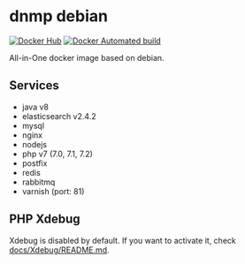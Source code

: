 # dnmp debian
[![Docker Hub](https://img.shields.io/badge/docker-ready-blue.svg)](https://registry.hub.docker.com/u/techdivision/dnmp-debian/)
[![Docker Automated build](https://img.shields.io/docker/automated/techdivision/dnmp-debian.svg)]()

All-in-One docker image based on debian.

## Services
- java v8
- elasticsearch v2.4.2
- mysql 
- nginx
- nodejs
- php v7 (7.0, 7.1, 7.2)
- postfix
- redis
- rabbitmq
- varnish (port: 81)

## PHP Xdebug 
Xdebug is disabled by default. If you want to activate it, check [docs/Xdebug/README.md](docs/Xdebug/README.md).
